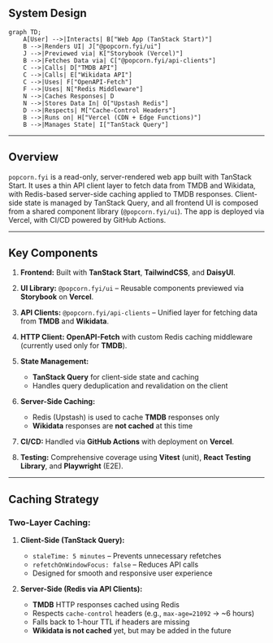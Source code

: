 ## **System Design**

```mermaid
graph TD;
    A[User] -->|Interacts| B["Web App (TanStack Start)"]
    B -->|Renders UI| J["@popcorn.fyi/ui"]
    J -->|Previewed via| K["Storybook (Vercel)"]
    B -->|Fetches Data via| C["@popcorn.fyi/api-clients"]
    C -->|Calls| D["TMDB API"]
    C -->|Calls| E["Wikidata API"]
    C -->|Uses| F["OpenAPI-Fetch"]
    F -->|Uses| N["Redis Middleware"]
    N -->|Caches Responses| D
    N -->|Stores Data In| O["Upstash Redis"]
    D -->|Respects| M["Cache-Control Headers"]
    B -->|Runs on| H["Vercel (CDN + Edge Functions)"]
    B -->|Manages State| I["TanStack Query"]
```

---

## **Overview**

`popcorn.fyi` is a read-only, server-rendered web app built with TanStack Start. It uses a thin API client layer to fetch data from TMDB and Wikidata, with Redis-based server-side caching applied to TMDB responses. Client-side state is managed by TanStack Query, and all frontend UI is composed from a shared component library (`@popcorn.fyi/ui`). The app is deployed via Vercel, with CI/CD powered by GitHub Actions.

---

## Key Components

1. **Frontend:** Built with **TanStack Start**, **TailwindCSS**, and **DaisyUI**.
2. **UI Library:** `@popcorn.fyi/ui` – Reusable components previewed via **Storybook** on **Vercel**.
3. **API Clients:** `@popcorn.fyi/api-clients` – Unified layer for fetching data from **TMDB** and **Wikidata**.
4. **HTTP Client:** **OpenAPI-Fetch** with custom Redis caching middleware (currently used only for **TMDB**).
5. **State Management:**
   - **TanStack Query** for client-side state and caching
   - Handles query deduplication and revalidation on the client

6. **Server-Side Caching:**
   - Redis (Upstash) is used to cache **TMDB** responses only
   - **Wikidata** responses are **not cached** at this time

7. **CI/CD:** Handled via **GitHub Actions** with deployment on **Vercel**.
8. **Testing:** Comprehensive coverage using **Vitest** (unit), **React Testing Library**, and **Playwright** (E2E).

---

## Caching Strategy

### Two-Layer Caching:

1. **Client-Side (TanStack Query):**
   - `staleTime: 5 minutes` – Prevents unnecessary refetches
   - `refetchOnWindowFocus: false` – Reduces API calls
   - Designed for smooth and responsive user experience

2. **Server-Side (Redis via API Clients):**
   - **TMDB** HTTP responses cached using Redis
   - Respects `cache-control` headers (e.g., `max-age=21092` → \~6 hours)
   - Falls back to 1-hour TTL if headers are missing
   - **Wikidata is not cached** yet, but may be added in the future
